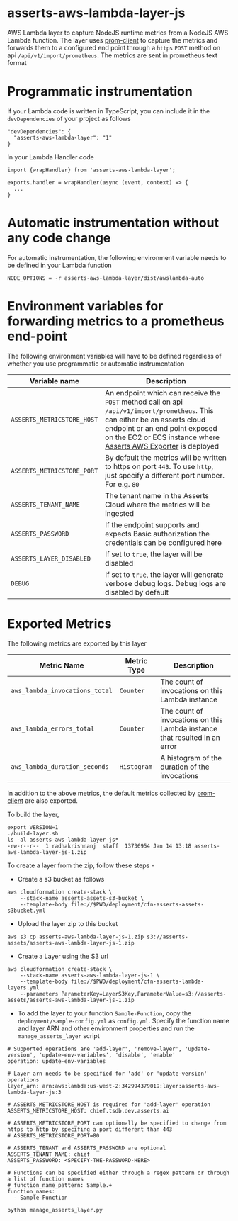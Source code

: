 # asserts-aws-lambda-layer-js

AWS Lambda layer to capture NodeJS runtime metrics from a NodeJS AWS Lambda function. The layer
uses [prom-client](https://github.com/siimon/prom-client) to capture the metrics and forwards them to a configured end
point through a `https` `POST` method on api `/api/v1/import/prometheus`. The metrics are sent in prometheus text format

# Programmatic instrumentation

If your Lambda code is written in TypeScript, you can include it in the `devDependencies` of your project as follows

```
"devDependencies": {
  "asserts-aws-lambda-layer": "1"
}
```

In your Lambda Handler code

```
import {wrapHandler} from 'asserts-aws-lambda-layer';

exports.handler = wrapHandler(async (event, context) => {
  ...
}
```

# Automatic instrumentation without any code change

For automatic instrumentation, the following environment variable needs to be defined in your Lambda function

```
NODE_OPTIONS = -r asserts-aws-lambda-layer/dist/awslambda-auto
```

# Environment variables for forwarding metrics to a prometheus end-point

The following environment variables will have to be defined regardless of whether you use programmatic or automatic
instrumentation

|Variable name| Description|
|-------------|------------|
|`ASSERTS_METRICSTORE_HOST`|An endpoint which can receive the `POST` method call on api `/api/v1/import/prometheus`. This can either be an asserts cloud endpoint or an end point exposed on the EC2 or ECS instance where [Asserts AWS Exporter](https://app.gitbook.com/o/-Mih12_HEHZ0gGyaqQ0X/s/-Mih17ZSkwF7P2VxUo4u/quickstart-guide/setting-up-aws-serverless-monitoring) is deployed |
|`ASSERTS_METRICSTORE_PORT`|By default the metrics will be written to https on port `443`. To use `http`, just specify a different port number. For e.g. `80` |
|`ASSERTS_TENANT_NAME`|The tenant name in the Asserts Cloud where the metrics will be ingested |
|`ASSERTS_PASSWORD`|If the endpoint supports and expects Basic authorization the credentials can be configured here |
|`ASSERTS_LAYER_DISABLED`| If set to `true`, the layer will be disabled|
|`DEBUG`|If set to `true`, the layer will generate verbose debug logs. Debug logs are disabled by default|

# Exported Metrics

The following metrics are exported by this layer

|Metric Name|Metric Type|Description|
|-----------|------|-----|
|`aws_lambda_invocations_total`| `Counter` | The count of invocations on this Lambda instance |
|`aws_lambda_errors_total`| `Counter` | The count of invocations on this Lambda instance that resulted in an error |
|`aws_lambda_duration_seconds`| `Histogram` | A histogram of the duration of the invocations  |

In addition to the above metrics, the default metrics collected by [prom-client](https://github.com/siimon/prom-client)
are also exported.

To build the layer,

```
export VERSION=1
./build-layer.sh
ls -al asserts-aws-lambda-layer-js*
-rw-r--r--  1 radhakrishnanj  staff  13736954 Jan 14 13:18 asserts-aws-lambda-layer-js-1.zip
```

To create a layer from the zip, follow these steps -

* Create a s3 bucket as follows

```
aws cloudformation create-stack \
    --stack-name asserts-assets-s3-bucket \
    --template-body file://$PWD/deployment/cfn-asserts-assets-s3bucket.yml
```

* Upload the layer zip to this bucket

```
aws s3 cp asserts-aws-lambda-layer-js-1.zip s3://asserts-assets/asserts-aws-lambda-layer-js-1.zip
```

* Create a Layer using the S3 url

```
aws cloudformation create-stack \
    --stack-name asserts-aws-lambda-layer-js-1 \
    --template-body file://$PWD/deployment/cfn-asserts-lambda-layers.yml
    --parameters ParameterKey=LayerS3Key,ParameterValue=s3://asserts-assets/asserts-aws-lambda-layer-js-1.zip
```

* To add the layer to your function `Sample-Function`, copy the `deployment/sample-config.yml` as `config.yml`. Specify
  the function name and layer ARN and other environment properties and run the `manage_asserts_layer` script


```
# Supported operations are 'add-layer', 'remove-layer', 'update-version', 'update-env-variables', 'disable', 'enable'
operation: update-env-variables

# Layer arn needs to be specified for 'add' or 'update-version' operations
layer_arn: arn:aws:lambda:us-west-2:342994379019:layer:asserts-aws-lambda-layer-js:3

# ASSERTS_METRICSTORE_HOST is required for 'add-layer' operation
ASSERTS_METRICSTORE_HOST: chief.tsdb.dev.asserts.ai

# ASSERTS_METRICSTORE_PORT can optionally be specified to change from https to http by specifing a port different than 443
# ASSERTS_METRICSTORE_PORT=80

# ASSERTS_TENANT and ASSERTS_PASSWORD are optional
ASSERTS_TENANT_NAME: chief
ASSERTS_PASSWORD: <SPECIFY-THE-PASSWORD-HERE>

# Functions can be specified either through a regex pattern or through a list of function names
# function_name_pattern: Sample.+
function_names:
  - Sample-Function
```

```
python manage_asserts_layer.py
```










